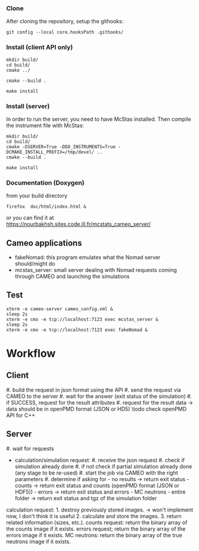 ### Clone
After cloning the repository, setup the githooks:
```
git config --local core.hooksPath .githooks/
```

### Install (client API only)

```
mkdir build/
cd build/
cmake ../

cmake --build .

make install
```

### Install (server)
In order to run the server, you need to have McStas installed.
Then compile the instrument file with McStas:

```
mkdir build/
cd build/
cmake -DSERVER=True -DDO_INSTRUMENTS=True -DCMAKE_INSTALL_PREFIX=/tmp/devel/ ..
cmake --build .

make install
```


### Documentation (Doxygen)
from your build directory
```
firefox  doc/html/index.html &
```

or you can find it at https://nourbakhsh.sites.code.ill.fr/mcstats_cameo_server/

## Cameo applications

 - fakeNomad: this program emulates what the Nomad server should/might do
 - mcstas_server: small server dealing with Nomad requests coming through CAMEO and launching the simulations


## Test
```
xterm -e cameo-server cameo_config.xml &
sleep 2s
xterm -e cmo -e tcp://localhost:7123 exec mcstas_server &
sleep 2s
xterm -e cmo -e tcp://localhost:7123 exec fakeNomad &

```



# Workflow

## Client

 #. build the request in json format using the API
 #. send the request via CAMEO to the server
 #. wait for the answer (exit status of the simulation)
 #. if SUCCESS, request for the result attributes
 #. request for the result data
    -> data should be in openPMD format (JSON or HD5)  \todo check openPMD API for C++


## Server

 #. wait for requests
   - calculation/simulation request:
	  #. receive the json request
	  #. check if simulation already done
	  #. if not check if partial simulation already done (any stage to be re-used)
	  #. start the job via CAMEO with the right parameters
   	  #. determine if asking for 
	     - no results -> return exit status
	     - counts     -> return exit status and counts (openPMD format (JSON or HDF5))
		 - errors     -> return exit status and errors
		 - MC neutrons
		 - entire folder -> return exit status and tgz of the simulation folder
	  
      
  calculation request:
    1. destroy previously stored images.   -> won't implement now, I don't think it is useful
    2. calculate and store the images.
    3. return related information (sizes, etc.).
  counts request:
    return the binary array of the counts image if it exists.
  errors request;
    return the binary array of the errors image if it exists.
  MC neutrons:
    return the binary array of the true neutrons image if it exists.

